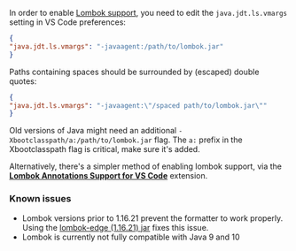 In order to enable [Lombok support](https://projectlombok.org/), you need to edit the `java.jdt.ls.vmargs` setting in VS Code preferences:

```json
{
"java.jdt.ls.vmargs": "-javaagent:/path/to/lombok.jar"
}
```
 
Paths containing spaces should be surrounded by (escaped) double quotes:

```json
{
"java.jdt.ls.vmargs": "-javaagent:\"/spaced path/to/lombok.jar\""
}
```

Old versions of Java might need an additional `-Xbootclasspath/a:/path/to/lombok.jar` flag.
The `a:` prefix in the Xbootclasspath flag is critical, make sure it's added.

Alternatively, there's a simpler method of enabling lombok support, via the **[Lombok Annotations Support for VS Code](https://marketplace.visualstudio.com/items?itemName=GabrielBB.vscode-lombok)** extension.

### Known issues
- Lombok versions prior to 1.16.21 prevent the formatter to work properly. Using the [lombok-edge (1.16.21) jar](https://projectlombok.org/download-edge) fixes this issue.
- Lombok is currently not fully compatible with Java 9 and 10

